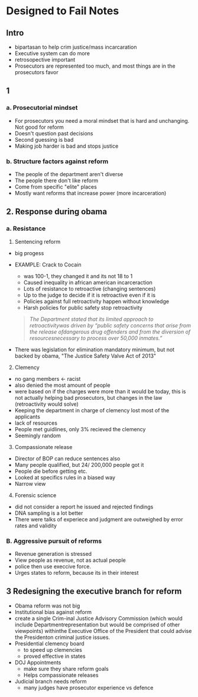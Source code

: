 # Designed to Fail Notes

## Intro

- bipartasan to help crim justice/mass incarcaration
- Executive system can do more
- retrosopective important
- Prosecutors are represented too much, and most things are in the prosecutors favor

## 1

### a. Prosecutorial mindset

- For prosecutors you need a moral mindset that is hard and unchanging. Not good for reform
- Doesn't question past decisions
- Second guessing is bad
- Making job harder is bad and stops justice

### b. Structure factors against reform

- The people of the department aren't diverse
- The people there don't like reform
- Come from specific "elite" places
- Mostly want reforms that increase power (more incarceration)

## 2. Response during obama

### a. Resistance

1. Sentencing reform
- big progess
- EXAMPLE: Crack to Cocain
    - was 100-1, they changed it and its not 18 to 1
    - Caused inequality in african american incarceraction
    - Lots of resistance to retroactive (changing sentences)
    - Up to the judge to decide if it is retroactive even if it is
    - Policies against full retroactivity happen without knowledge
    - Harsh policies for public safety stop retroactivity

    > *The Department stated that its limited approach to retroactivitywas driven by “public safety concerns that arise from the release ofdangerous drug offenders and from the diversion of resourcesnecessary to process over 50,000 inmates.”*

- There was legislation for elimination mandatory minimum, but not backed by obama, "The Justice Safety Valve Act of 2013"

2. Clemency

- no gang members ← racist
- also denied the most amount of people
- were based on if the charges were more than it would be today, this is not actually helping bad prosecutors, but changes in the law (retroactivity would solve)
- Keeping the department in charge of clemency lost most of the applicants
- lack of resources
- People met guidlines, only 3% recieved the clemency
- Seemingly random

3. Compassionate release

- Director of BOP can reduce sentences also
- Many people qualified, but 24/ 200,000 people got it
- People die before getting etc.
- Looked at specifics rules in a biased way
- Narrow view

4. Forensic science

- did not consider a report he issued and rejected findings
- DNA sampling is a lot better
- There were talks of experiece and judgment are outweighed by error rates and validity

### B. Aggressive pursuit of reforms

- Revenue generation is stressed
- View people as revenue, not as actual people
- police then use execcive force.
- Urges states to reform, because its in their interest

## 3 Redesigning the executive branch for reform

- Obama reform was not big
- Institutional bias against reform
- create a single Crim-inal Justice Advisory Commission (which would include Departmentrepresentation but would be comprised of other viewpoints) withinthe Executive Office of the President that could advise the Presidenton criminal justice issues.
- Presidential clemency board
    - to speed up clemencies
    - proved effective in states
- DOJ Appointments
    - make sure they share reform goals
    - Helps compassionate releases
- Judicial branch needs reform
    - many judges have prosecutor experience vs defence